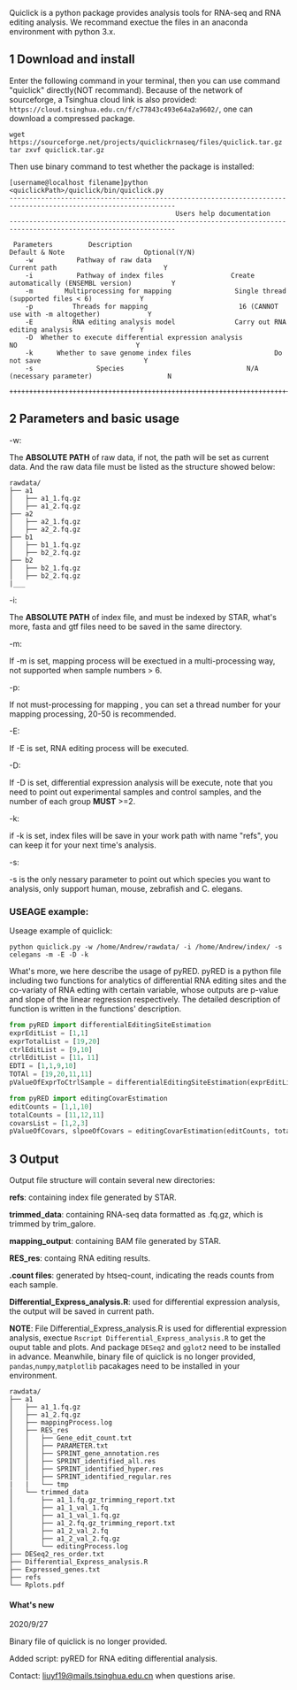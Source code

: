 
Quiclick is a python package provides analysis tools for RNA-seq and RNA editing analysis. We recommand exectue the files in an anaconda environment with python 3.x.

## 1 Download and install

Enter the following command in your terminal, then you can use command "quiclick" directly(NOT recommand). Because of the network of sourceforge, a Tsinghua cloud link is also provided: `https://cloud.tsinghua.edu.cn/f/c77843c493e64a2a9602/`, one can download a compressed package.

```shell
wget https://sourceforge.net/projects/quiclickrnaseq/files/quiclick.tar.gz
tar zxvf quiclick.tar.gz
```

Then use binary command to test whether the package is installed:

```shell
[username@localhost filename]python <quiclickPath>/quiclick/bin/quiclick.py
----------------------------------------------------------------------------------------------------------------
                                          Users help documentation
----------------------------------------------------------------------------------------------------------------

 Parameters         Description                                 Default & Note                    Optional(Y/N)
    -w           Pathway of raw data                             Current path                           Y
    -i           Pathway of index files                 Create automatically (ENSEMBL version)          Y
    -m        Multiprocessing for mapping                Single thread (supported files < 6)            Y
    -p          Threads for mapping                       16 (CANNOT use with -m altogether)            Y
    -E          RNA editing analysis model               Carry out RNA editing analysis                 Y
    -D  Whether to execute differential expression analysis             NO                              Y
    -k      Whether to save genome index files                     Do not save                          Y
    -s                Species                               N/A (necessary parameter)                   N

++++++++++++++++++++++++++++++++++++++++++++++++++++++++++++++++++++++++++++++++++++++++++++++++++++++++++++++++
```



## 2 Parameters and basic usage

-w: 

The **ABSOLUTE PATH** of raw data, if not, the path will be set as current data. And the raw data file must be listed as the structure showed below:

```shell
rawdata/
├── a1
│   ├── a1_1.fq.gz
│   ├── a1_2.fq.gz
├── a2
│   ├── a2_1.fq.gz
│   ├── a2_2.fq.gz
├── b1
│   ├── b1_1.fq.gz
│   ├── b2_2.fq.gz
├── b2
│   ├── b2_1.fq.gz
│   ├── b2_2.fq.gz
|___
```

-i:

The **ABSOLUTE PATH** of index file, and must be indexed by STAR, what's more, fasta and gtf files need to be saved in the same directory. 

-m:

If -m is set, mapping process will be exectued in a multi-processing way, not supported when sample numbers > 6.

-p:

If not must-processing for mapping , you can set a thread number for your mapping processing, 20-50 is recommended.

-E:

If -E is set, RNA editing process will be executed.

-D:

If -D is set, differential expression analysis will be execute, note that you need to point out experimental samples and control samples, and the number of each group **MUST** >=2.

-k:

if -k is set, index files will be save in your work path with name "refs", you can keep it for your next time's analysis.

-s:

-s is the only nessary parameter to point out which species you want to analysis, only support human, mouse, zebrafish and C. elegans.

### USEAGE example:

Useage example of quiclick:

```shell
python quiclick.py -w /home/Andrew/rawdata/ -i /home/Andrew/index/ -s celegans -m -E -D -k
```

What's more, we here describe the usage of pyRED. pyRED is a python file including two functions for analytics of differential RNA editing sites and the co-variaty of RNA edting with certain variable, whose outputs are p-value and slope of the linear regression respectively. The detailed description of function is written in the functions' description.

```python
from pyRED import differentialEditingSiteEstimation
exprEditList = [1,1]
exprTotalList = [19,20]
ctrlEditList = [9,10]
ctrlEditList = [11，11]
EDTI = [1,1,9,10]
TOTAl = [19,20,11,11]
pValueOfExprToCtrlSample = differentialEditingSiteEstimation(exprEditList, exprTotalList, ctrlEditList, ctrlEditList, EDIT, TOTAL)

from pyRED import editingCovarEstimation
editCounts = [1,1,10]
totalCounts = [11,12,11]
covarsList = [1,2,3]
pValueOfCovars, slpoeOfCovars = editingCovarEstimation(editCounts, totalCounts, co)
```



## 3 Output

Output file structure will contain several new directories:

**refs**: containing index file generated by STAR.

**trimmed_data**: containing RNA-seq data formatted as .fq.gz, which is trimmed by trim_galore.

**mapping_output**: containing BAM file generated by STAR.

**RES_res**: containg RNA editing results.

**.count files**: generated by htseq-count, indicating the reads counts from each sample.

**Differential_Express_analysis.R**: used for differential expression analysis, the output will be saved in current path.

**NOTE**: File Differential_Express_analysis.R is used for differential expression analysis, exectue `Rscript Differential_Express_analysis.R` to get the ouput table and plots. And package `DESeq2` and `gglot2` need to be installed in advance. Meanwhile, binary file of quiclick is no longer provided, `pandas`,`numpy`,`matplotlib` pacakages need to be installed in your environment.

```shell
rawdata/
├── a1
│   ├── a1_1.fq.gz
│   ├── a1_2.fq.gz
│   ├── mappingProcess.log
│   ├── RES_res
│   │   ├── Gene_edit_count.txt
│   │   ├── PARAMETER.txt
│   │   ├── SPRINT_gene_annotation.res
│   │   ├── SPRINT_identified_all.res
│   │   ├── SPRINT_identified_hyper.res
│   │   ├── SPRINT_identified_regular.res
|   |   └── tmp
│   └── trimmed_data
│       ├── a1_1.fq.gz_trimming_report.txt
│       ├── a1_1_val_1.fq
│       ├── a1_1_val_1.fq.gz
│       ├── a1_2.fq.gz_trimming_report.txt
│       ├── a1_2_val_2.fq
│       ├── a1_2_val_2.fq.gz
│       └── editingProcess.log
├── DESeq2_res_order.txt
├── Differential_Express_analysis.R
├── Expressed_genes.txt
├── refs
└── Rplots.pdf
```

#### What's new
2020/9/27

Binary file of quiclick is no longer provided.

Added script: pyRED for RNA editing differential analysis. 



Contact: liuyf19@mails.tsinghua.edu.cn when questions arise.

